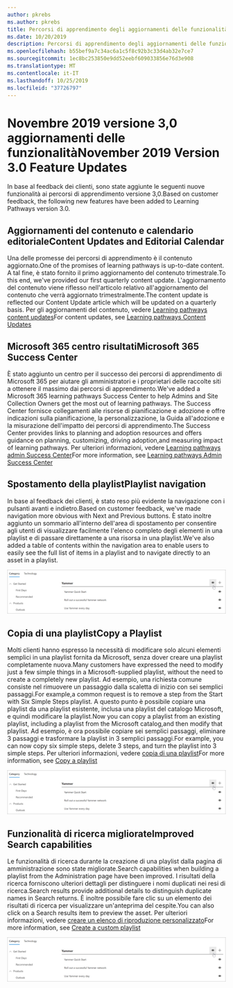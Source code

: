 ```yaml
---
author: pkrebs
ms.author: pkrebs
title: Percorsi di apprendimento degli aggiornamenti delle funzionalità di novembre 2019
ms.date: 10/20/2019
description: Percorsi di apprendimento degli aggiornamenti delle funzionalità di novembre 2019
ms.openlocfilehash: b55bef9a7c34ac6a1c5f8c92b3c33d4ab32e7ce7
ms.sourcegitcommit: 1ec8bc253850e9dd52eebf609033856e76d3e908
ms.translationtype: MT
ms.contentlocale: it-IT
ms.lasthandoff: 10/25/2019
ms.locfileid: "37726797"
---
```

# <a name="november-2019-version-30-feature-updates"></a><span data-ttu-id="bca6a-103">Novembre 2019 versione 3,0 aggiornamenti delle funzionalità</span><span class="sxs-lookup"><span data-stu-id="bca6a-103">November 2019 Version 3.0 Feature Updates</span></span>
<span data-ttu-id="bca6a-104">In base al feedback dei clienti, sono state aggiunte le seguenti nuove funzionalità ai percorsi di apprendimento versione 3,0.</span><span class="sxs-lookup"><span data-stu-id="bca6a-104">Based on customer feedback, the following new features have been added to Learning Pathways version 3.0.</span></span>

## <a name="content-updates-and-editorial-calendar"></a><span data-ttu-id="bca6a-105">Aggiornamenti del contenuto e calendario editoriale</span><span class="sxs-lookup"><span data-stu-id="bca6a-105">Content Updates and Editorial Calendar</span></span>
<span data-ttu-id="bca6a-106">Una delle promesse dei percorsi di apprendimento è il contenuto aggiornato.</span><span class="sxs-lookup"><span data-stu-id="bca6a-106">One of the promises of learning pathways is up-to-date content.</span></span> <span data-ttu-id="bca6a-107">A tal fine, è stato fornito il primo aggiornamento del contenuto trimestrale.</span><span class="sxs-lookup"><span data-stu-id="bca6a-107">To this end, we've provided our first quarterly content update.</span></span> <span data-ttu-id="bca6a-108">L'aggiornamento del contenuto viene riflesso nell'articolo relativo all'aggiornamento del contenuto che verrà aggiornato trimestralmente.</span><span class="sxs-lookup"><span data-stu-id="bca6a-108">The content update is reflected our Content Update article which will be updated on a quarterly basis.</span></span> <span data-ttu-id="bca6a-109">Per gli aggiornamenti del contenuto, vedere [Learning pathways content updates](custom_contentupdates.md)</span><span class="sxs-lookup"><span data-stu-id="bca6a-109">For content updates, see [Learning pathways Content Updates](custom_contentupdates.md)</span></span>

## <a name="microsoft-365-success-center"></a><span data-ttu-id="bca6a-110">Microsoft 365 centro risultati</span><span class="sxs-lookup"><span data-stu-id="bca6a-110">Microsoft 365 Success Center</span></span>
<span data-ttu-id="bca6a-111">È stato aggiunto un centro per il successo dei percorsi di apprendimento di Microsoft 365 per aiutare gli amministratori e i proprietari delle raccolte siti a ottenere il massimo dai percorsi di apprendimento.</span><span class="sxs-lookup"><span data-stu-id="bca6a-111">We've added a Microsoft 365 learning pathways Success Center to help Admins and Site Collection Owners get the most out of learning pathways.</span></span> <span data-ttu-id="bca6a-112">The Success Center fornisce collegamenti alle risorse di pianificazione e adozione e offre indicazioni sulla pianificazione, la personalizzazione, la Guida all'adozione e la misurazione dell'impatto dei percorsi di apprendimento.</span><span class="sxs-lookup"><span data-stu-id="bca6a-112">The Success Center provides links to planning and adoption resources and offers guidance on planning, customizing, driving adoption,and measuring impact of learning pathways.</span></span> <span data-ttu-id="bca6a-113">Per ulteriori informazioni, vedere [Learning pathways admin Success Center](custom_successcenter.md)</span><span class="sxs-lookup"><span data-stu-id="bca6a-113">For more information, see [Learning pathways Admin Success Center](custom_successcenter.md)</span></span>

## <a name="playlist-navigation"></a><span data-ttu-id="bca6a-114">Spostamento della playlist</span><span class="sxs-lookup"><span data-stu-id="bca6a-114">Playlist navigation</span></span>
<span data-ttu-id="bca6a-115">In base al feedback dei clienti, è stato reso più evidente la navigazione con i pulsanti avanti e indietro.</span><span class="sxs-lookup"><span data-stu-id="bca6a-115">Based on customer feedback, we've made navigation more obvious with Next and Previous buttons.</span></span> <span data-ttu-id="bca6a-116">È stato inoltre aggiunto un sommario all'interno dell'area di spostamento per consentire agli utenti di visualizzare facilmente l'elenco completo degli elementi in una playlist e di passare direttamente a una risorsa in una playlist.</span><span class="sxs-lookup"><span data-stu-id="bca6a-116">We've also added a table of contents within the navigation area to enable users to easily see the full list of items in a playlist and to navigate directly to an asset in a playlist.</span></span> 

![CG-hidesubcat. png](media/cg-hidesubcat.png)

## <a name="copy-a-playlist"></a><span data-ttu-id="bca6a-118">Copia di una playlist</span><span class="sxs-lookup"><span data-stu-id="bca6a-118">Copy a Playlist</span></span>
<span data-ttu-id="bca6a-119">Molti clienti hanno espresso la necessità di modificare solo alcuni elementi semplici in una playlist fornita da Microsoft, senza dover creare una playlist completamente nuova.</span><span class="sxs-lookup"><span data-stu-id="bca6a-119">Many customers have expressed the need to modify just a few simple things in a Microsoft-supplied playlist, without the need to create a completely new playlist.</span></span> <span data-ttu-id="bca6a-120">Ad esempio, una richiesta comune consiste nel rimuovere un passaggio dalla scaletta di inizio con sei semplici passaggi.</span><span class="sxs-lookup"><span data-stu-id="bca6a-120">For example,a common request is to remove a step from the Start with Six Simple Steps playlist.</span></span> <span data-ttu-id="bca6a-121">A questo punto è possibile copiare una playlist da una playlist esistente, inclusa una playlist del catalogo Microsoft, e quindi modificare la playlist.</span><span class="sxs-lookup"><span data-stu-id="bca6a-121">Now you can copy a playlist from an existing playlist, including a playlist from the Microsoft catalog,and then modify that playlist.</span></span> <span data-ttu-id="bca6a-122">Ad esempio, è ora possibile copiare sei semplici passaggi, eliminare 3 passaggi e trasformare la playlist in 3 semplici passaggi.</span><span class="sxs-lookup"><span data-stu-id="bca6a-122">For example, you can now copy six simple steps, delete 3 steps, and turn the playlist into 3 simple steps.</span></span> <span data-ttu-id="bca6a-123">Per ulteriori informazioni, vedere [copia di una playlist](custom_copyplaylist.md)</span><span class="sxs-lookup"><span data-stu-id="bca6a-123">For more information, see [Copy a playlist](custom_copyplaylist.md)</span></span>

![CG-hidesubcat. png](media/cg-hidesubcat.png)

## <a name="improved-search-capabilities"></a><span data-ttu-id="bca6a-125">Funzionalità di ricerca migliorate</span><span class="sxs-lookup"><span data-stu-id="bca6a-125">Improved Search capabilities</span></span> 
<span data-ttu-id="bca6a-126">Le funzionalità di ricerca durante la creazione di una playlist dalla pagina di amministrazione sono state migliorate.</span><span class="sxs-lookup"><span data-stu-id="bca6a-126">Search capabilities when building a playlist from the Administration page have been improved.</span></span> <span data-ttu-id="bca6a-127">I risultati della ricerca forniscono ulteriori dettagli per distinguere i nomi duplicati nei resi di ricerca.</span><span class="sxs-lookup"><span data-stu-id="bca6a-127">Search results provide additional details to distinguish duplicate names in Search returns.</span></span> <span data-ttu-id="bca6a-128">È inoltre possibile fare clic su un elemento dei risultati di ricerca per visualizzare un'anteprima del cespite.</span><span class="sxs-lookup"><span data-stu-id="bca6a-128">You can also click on a Search results item to preview the asset.</span></span> <span data-ttu-id="bca6a-129">Per ulteriori informazioni, vedere [creare un elenco di riproduzione personalizzato](custom_copyplaylist.md)</span><span class="sxs-lookup"><span data-stu-id="bca6a-129">For more information, see [Create a custom playlist](custom_copyplaylist.md)</span></span>

![CG-hidesubcat. png](media/cg-hidesubcat.png)


